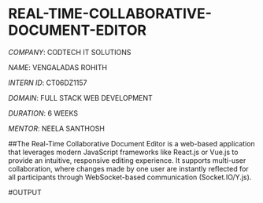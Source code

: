 # REAL-TIME-COLLABORATIVE-DOCUMENT-EDITOR

*COMPANY*: CODTECH IT SOLUTIONS

*NAME*: VENGALADAS ROHITH

*INTERN ID*: CT06DZ1157

*DOMAIN*: FULL STACK WEB DEVELOPMENT

*DURATION*: 6 WEEKS

*MENTOR*: NEELA SANTHOSH

##The Real-Time Collaborative Document Editor is a web-based application that leverages modern JavaScript frameworks like React.js or Vue.js to provide an intuitive, responsive editing experience. It supports multi-user collaboration, where changes made by one user are instantly reflected for all participants through WebSocket-based communication (Socket.IO/Y.js).

#OUTPUT

